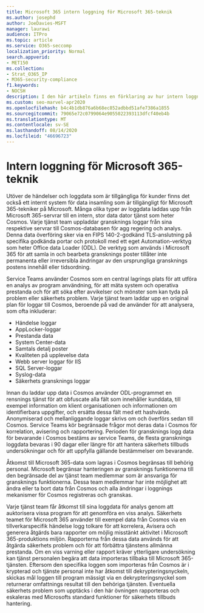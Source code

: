 ```yaml
---
title: Microsoft 365 intern loggning för Microsoft 365-teknik
ms.author: josephd
author: JoeDavies-MSFT
manager: laurawi
audience: ITPro
ms.topic: article
ms.service: O365-seccomp
localization_priority: Normal
search.appverid:
- MET150
ms.collection:
- Strat_O365_IP
- M365-security-compliance
f1.keywords:
- NOCSH
description: I den här artikeln finns en förklaring av hur intern loggning för Microsoft 365 Engineering Teams fungerar.
ms.custom: seo-marvel-apr2020
ms.openlocfilehash: b4c4b1db876a6b68ec852adbbd51afe7386a1855
ms.sourcegitcommit: 79065e72c0799064e9055022393113dfcf40eb4b
ms.translationtype: MT
ms.contentlocale: sv-SE
ms.lasthandoff: 08/14/2020
ms.locfileid: "46696723"
---
```

# <a name="internal-logging-for-microsoft-365-engineering"></a>Intern loggning för Microsoft 365-teknik

Utöver de händelser och loggdata som är tillgängliga för kunder finns det också ett internt system för data insamling som är tillgängligt för Microsoft 365-tekniker på Microsoft. Många olika typer av loggdata laddas upp från Microsoft 365-servrar till en intern, stor data dator tjänst som heter Cosmos. Varje tjänst team uppladdar gransknings loggar från sina respektive servrar till Cosmos-databasen för agg regering och analys. Denna data överföring sker via en FIPS 140-2-godkänd TLS-anslutning på specifika godkända portar och protokoll med ett eget Automation-verktyg som heter Office data Loader (ODL). De verktyg som används i Microsoft 365 för att samla in och bearbeta gransknings poster tillåter inte permanenta eller irreversibla ändringar av den ursprungliga gransknings postens innehåll eller tidsordning.

Service Teams använder Cosmos som en central lagrings plats för att utföra en analys av program användning, för att mäta system och operativa prestanda och för att söka efter avvikelser och mönster som kan tyda på problem eller säkerhets problem. Varje tjänst team laddar upp en original plan för loggar till Cosmos, beroende på vad de använder för att analysera, som ofta inkluderar:

- Händelse loggar
- AppLocker-loggar
- Prestanda data
- System Center-data
- Samtals detalj poster
- Kvaliteten på upplevelse data
- Webb server loggar för IIS
- SQL Server-loggar
- Syslog-data
- Säkerhets gransknings loggar

Innan du laddar upp data i Cosmos använder ODL-programmet en rensnings tjänst för att obfuscate alla fält som innehåller kunddata, till exempel information om klient organisationen och informationen om identifierbara uppgifter, och ersätta dessa fält med ett hashvärde. Anonymiserad och mellanliggande loggar skrivs om och överförs sedan till Cosmos. Service Teams kör begränsade frågor mot deras data i Cosmos för korrelation, avisering och rapportering. Perioden för gransknings logg data för bevarande i Cosmos bestäms av service Teams, de flesta gransknings loggdata bevaras i 90 dagar eller längre för att hantera säkerhets tillbuds undersökningar och för att uppfylla gällande bestämmelser om bevarande.

Åtkomst till Microsoft 365-data som lagras i Cosmos begränsas till behörig personal. Microsoft begränsar hanteringen av gransknings funktionerna till den begränsade del av tjänst team medlemmar som är ansvariga för gransknings funktionerna. Dessa team medlemmar har inte möjlighet att ändra eller ta bort data från Cosmos och alla ändringar i loggnings mekanismer för Cosmos registreras och granskas.

Varje tjänst team får åtkomst till sina loggdata för analys genom att auktorisera vissa program för att genomföra en viss analys. Säkerhets teamet för Microsoft 365 använder till exempel data från Cosmos via en tillverkarspecifik händelse logg tolkare för att korrelera, Avisera och generera åtgärds bara rapporter om möjlig misstänkt aktivitet i Microsoft 365-produktions miljön. Rapporterna från dessa data används för att åtgärda säkerhets problem och för att förbättra tjänstens allmänna prestanda. Om en viss varning eller rapport kräver ytterligare undersökning kan tjänst personalen begära att data importeras tillbaka till Microsoft 365-tjänsten. Eftersom den specifika loggen som importeras från Cosmos är i krypterad och tjänste personal inte har åtkomst till dekrypteringsnyckeln, skickas mål loggen till program mässigt via en dekrypteringsnyckel som returnerar omfattnings resultat till den behöriga tjänsten. Eventuella säkerhets problem som upptäcks i den här övningen rapporteras och eskaleras med Microsofts standard funktioner för säkerhets tillbuds hantering.
